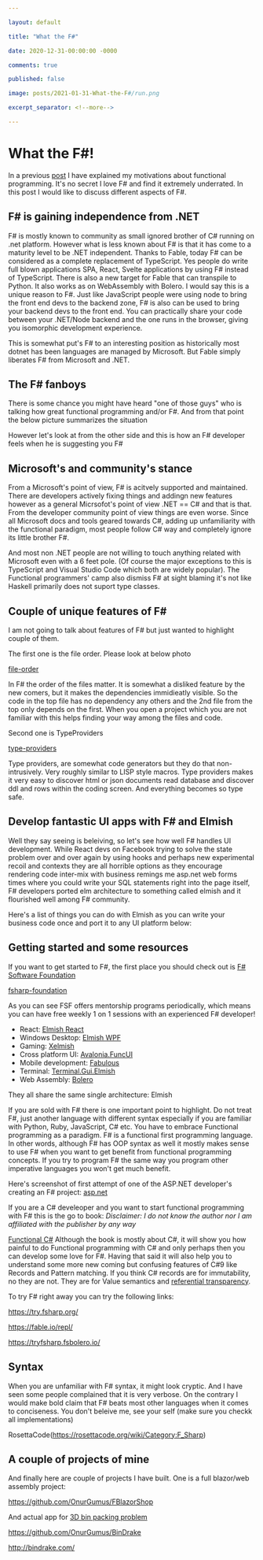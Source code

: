 ```yaml
---

layout: default

title: "What the F#"

date: 2020-12-31-00:00:00 -0000

comments: true

published: false

image: posts/2021-01-31-What-the-F#/run.png

excerpt_separator: <!--more-->

---
```


# What the F#!

In a previous [post](https://onurgumus.github.io/2020/12/26/Functional-Programming.html) I have explained my motivations about functional programming.
It's no secret I love F# and find it extremely underrated. In this post I would like to discuss different aspects of F#.

## F# is gaining independence from .NET 

F# is mostly known to community as small ignored brother of C# running on .net platform. However what is less known about F# is that it
has come to a maturity level to be .NET independent. Thanks to Fable, today F# can be considered as a complete replacement of TypeScript. Yes
people do write full blown applications SPA, React, Svelte applications by using F# instead of TypeScript. There is also a new target for Fable
that can transpile to Python. It also works as on WebAssembly with Bolero. I would say this is a unique reason to F#. Just like JavaScript people
were using node to bring the front end devs to the backend zone, F# is also can be used to bring your backend devs to the front end. You can practically share 
your code between your .NET/Node backend and the one runs in the browser, giving you isomorphic development experience. 

This is somewhat put's F# to an interesting position as historically most dotnet has been languages are managed by Microsoft. But Fable simply liberates
F# from Microsoft and .NET.

## The F# fanboys

There is some chance you might have heard "one of those guys" who is talking how great functional programming and/or F#. And from that point
the below picture summarizes the situation



However let's look at from the other side and this is how an F# developer feels when he is suggesting you F#


## Microsoft's and community's stance

From a Microsoft's point of view, F# is acitvely supported and maintained. There are developers actively fixing things and addingn new features however as a general Micrsofot's point of view .NET == C# and that is that. From the developer community
point of view things are even worse. Since all Microsoft docs and tools geared towards C#, adding up unfamiliarity with the functional paradigm, most people follow C# way and completely ignore its little brother F#.

And most non .NET people are not willing to touch anything related with Microsoft even with a 6 feet pole. (Of course the major exceptions to this is TypeScript and Visual Studio Code which both are widely popular). The  Functional programmers' camp also dismiss F# at sight blaming it's not like Haskell primarily does not suport type classes. 


## Couple of unique features of F#

I am not going to talk about features of F# but just wanted to highlight couple of them.

The first one is the file order. Please look at below photo

[file-order]()

In F# the order of the files matter. It is somewhat a disliked feature by the new comers, but it makes the dependencies immidieatly visible.
So the code in the  top file has no dependency any others and the 2nd file from the top only depends on the first. When you open a project which you are not 
familiar with this helps finding your way among the files and code. 

Second one is TypeProviders

[type-providers]()

Type providers, are somewhat code generators but they do that non-intrusively. Very roughly similar to LISP style macros. Type providers makes it very 
easy to discover  html or json documents read database and discover ddl and rows within the coding screen. And everything becomes so type safe.

## Develop fantastic UI apps with F# and Elmish

Well they say seeing is beleiving, so let's see how well F# handles UI development. While React devs on Facebook trying to solve the state problem over and over again by using hooks and perhaps new experimental
recoil and contexts they are all horrible options as they encourage rendering code inter-mix with business remings me asp.net web forms times where you could write your SQL statements right into the page itself, F# developers ported elm architecture to something called elmish and it flourished well among F# community.

Here's a list of things you can do with Elmish as you can write your business code once and port it to any UI platform below:

## Getting started and some resources

If you want to get started to F#, the first place you should check out is [F# Software Foundation](https://fsharp.org/)

[fsharp-foundation]()

As you can see FSF offers mentorship programs periodically, which means you can have free weekly 1 on 1 sessions with an experienced F# developer! 

* React: [Elmish React](https://github.com/elmish/react)
* Windows Desktop: [Elmish WPF](https://github.com/elmish/Elmish.WPF)
* Gaming: [Xelmish](https://github.com/ChrisPritchard/Xelmish)
* Cross platform UI: [Avalonia.FuncUI](https://github.com/AvaloniaCommunity/Avalonia.FuncUI)
* Mobile development: [Fabulous](https://github.com/fsprojects/Fabulous)
* Terminal: [Terminal.Gui.Elmish](https://github.com/DieselMeister/Terminal.Gui.Elmish)
* Web Assembly: [Bolero](https://fsbolero.io/)

They all share the same single architecture: Elmish

If you are sold with F# there is one important point to highlight. Do not treat F#, just another language with different syntax especially if you are familiar
with Python, Ruby, JavaScript, C# etc. You have to embrace Functional programming as a paradigm. F# is a functional first programming language. In other words,
although F# has OOP syntax as well it mostly makes sense to use F# when you want to get benefit from functional programming concepts. If you try to program
F# the same way you program other imperative languages you won't get much benefit.

Here's screenshot of first attempt of one of the ASP.NET developer's creating an F# project:
[asp.net]()


If you are a C# develeoper and you want to start functional programming with F# this is the go to book:
*Disclaimer: I do not know the author nor I am affiliated with the publisher by any way*

[Functional C#]()
Although the book is mostly about C#, it will show you how painful to do Functional programming with C# and only perhaps then you can develop
some love for F#. Having that said it will also help you to understand some more new coming but confusing features of C#9 like Records and Pattern matching.
If you think  C# records are for immutability, no they are not. They are for Value semantics and [referential transparency](https://www.sitepoint.com/what-is-referential-transparency/#:~:text=In%20functional%20programming%2C%20referential%20transparency,the%20result%20of%20the%20program.).

To try F# right away you can try the following links:

https://try.fsharp.org/

https://fable.io/repl/

https://tryfsharp.fsbolero.io/

## Syntax

When you are unfamiliar with F# syntax, it might look cryptic. And I have seen some people complained that it is very verbose. On the contrary I would make bold claim that F# beats most other languages when it comes to conciseness. You don't beleive me, see your self (make sure you checkk all implementations)

RosettaCode(https://rosettacode.org/wiki/Category:F_Sharp)


## A couple of projects of mine


And finally here are couple of projects I have built. One is a full blazor/web assembly project:

https://github.com/OnurGumus/FBlazorShop


And actual app for [3D bin packing problem]()

https://github.com/OnurGumus/BinDrake

http://bindrake.com/

